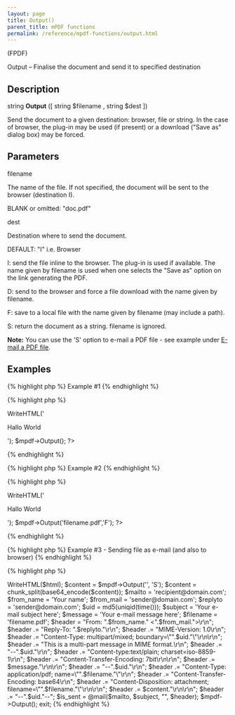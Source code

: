 ```yaml
---
layout: page
title: Output()
parent_title: mPDF functions
permalink: /reference/mpdf-functions/output.html
---
```


<div id="bpmbook" class="bpmbook" style="direction:ltr;">
<div class="topic_user_field">
<div id="U0">
<p>(FPDF)</p>
<p>Output – Finalise the document and send it to specified destination</p>
<h2>Description</h2>

<div class="alert alert-info" role="alert">string <b>Output</b> ([ string <span class="parameter">$filename</span> , string <span class="parameter">$dest</span> ])</div>
<p>Send the document to a given destination: browser, file or string. In the case of browser, the plug-in may be used (if present) or a download ("Save as" dialog box) may be forced.</p>
<h2>Parameters</h2>
<p class="manual_param_dt"><span class="parameter">filename</span></p>
<p class="manual_param_dd">The name of the file. If not specified, the document will be sent to the browser (destination I).

<span class="smallblock">BLANK</span> or omitted: "doc.pdf"</p>
<p class="manual_param_dt"><span class="parameter">dest</span></p>
<p class="manual_param_dd">Destination where to send the document.

<span class="smallblock">DEFAULT</span>: "I" i.e. Browser</p>
<p class="manual_param_dd">I: send the file inline to the browser. The plug-in is used if available. The name given by <span class="parameter">filename</span> is used when one selects the "Save as" option on the link generating the PDF.

D: send to the browser and force a file download with the name given by <span class="parameter">filename</span>.

F: save to a local file with the name given by <span class="parameter">filename</span> (may include a path).

S: return the document as a string. <span class="parameter">filename</span> is ignored.</p>

<div class="alert alert-info" role="alert"><b>Note:</b> You can use the 'S' option to e-mail a PDF file - see example under&nbsp;<a href="{{ "/real-life-examples/e-mail-a-pdf-file.html" | prepend: site.baseurl }}">E-mail a PDF file</a>.</div>
<h2>Examples</h2>

{% highlight php %}
Example #1
{% endhighlight %}

{% highlight php %}
<?php

<?php

// Sends output inline to browser

$mpdf=new mPDF();

$mpdf->WriteHTML('<p>Hallo World</p>');

$mpdf->Output();

?>
{% endhighlight %}

{% highlight php %}
Example #2
{% endhighlight %}

{% highlight php %}
<?php

<?php

// Saves file on the server as 'filename.pdf'

$mpdf=new mPDF();

$mpdf->WriteHTML('<p>Hallo World</p>');

$mpdf->Output('filename.pdf','F');

?>
{% endhighlight %}

{% highlight php %}
Example #3 - Sending file as e-mail (and also to browser)
{% endhighlight %}

{% highlight php %}
<?php

$mpdf=new mPDF();

$mpdf->WriteHTML($html);

$content = $mpdf->Output('', 'S');

$content = chunk_split(base64_encode($content));

$mailto = 'recipient@domain.com';

$from_name = 'Your name';

$from_mail = 'sender@domain.com';

$replyto = 'sender@domain.com';

$uid = md5(uniqid(time())); 

$subject = 'Your e-mail subject here';

$message = 'Your e-mail message here';

$filename = 'filename.pdf';

$header = "From: ".$from_name." <".$from_mail.">\r\n";

$header .= "Reply-To: ".$replyto."\r\n";

$header .= "MIME-Version: 1.0\r\n";

$header .= "Content-Type: multipart/mixed; boundary=\"".$uid."\"\r\n\r\n";

$header .= "This is a multi-part message in MIME format.\r\n";

$header .= "--".$uid."\r\n";

$header .= "Content-type:text/plain; charset=iso-8859-1\r\n";

$header .= "Content-Transfer-Encoding: 7bit\r\n\r\n";

$header .= $message."\r\n\r\n";

$header .= "--".$uid."\r\n";

$header .= "Content-Type: application/pdf; name=\"".$filename."\"\r\n";

$header .= "Content-Transfer-Encoding: base64\r\n";

$header .= "Content-Disposition: attachment; filename=\"".$filename."\"\r\n\r\n";

$header .= $content."\r\n\r\n";

$header .= "--".$uid."--";

$is_sent = @mail($mailto, $subject, "", $header);

$mpdf->Output();

exit;
{% endhighlight %}

</div>
</div>

